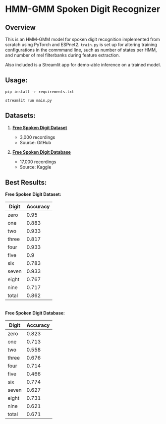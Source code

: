 # HMM-GMM Spoken Digit Recognizer

## Overview
This is an HMM-GMM model for spoken digit recognition implemented from scratch using PyTorch and ESPnet2. `train.py` is set up for altering training configurations in the commmand line, such as number of states per HMM, and number of mel filterbanks during feature extraction.

Also included is a Streamlit app for demo-able inference on a trained model.

## Usage:
`pip install -r requirements.txt`

`streamlit run main.py`

## Datasets:

1. **[Free Spoken Digit Dataset](https://github.com/Jakobovski/free-spoken-digit-dataset.git)**
   - 3,000 recordings   
   - Source: GitHub

3. **[Free Spoken Digit Database](https://www.kaggle.com/datasets/subhajournal/free-spoken-digit-database)**
   - 17,000 recordings  
   - Source: Kaggle

## Best Results:

**Free Spoken Digit Dataset:**

| Digit    | Accuracy |    
|----------|----------|
| zero     | 0.95     |
| one      | 0.883    |
| two      | 0.933    |
| three    | 0.817    |
| four     | 0.933    |
| five     | 0.9      |
| six      | 0.783    |
| seven    | 0.933    |
| eight    | 0.767    |
| nine     | 0.717    |
| total    | 0.862    |


\
**Free Spoken Digit Database:**

| Digit    | Accuracy |    
|----------|----------|
| zero     | 0.823    |
| one      | 0.713    |
| two      | 0.558    |
| three    | 0.676    |
| four     | 0.714    |
| five     | 0.466    |
| six      | 0.774    |
| seven    | 0.627    |
| eight    | 0.731    |
| nine     | 0.621    |
| total    | 0.671    |
